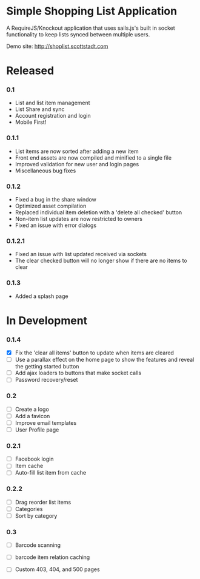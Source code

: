 Simple Shopping List Application
================================

A RequireJS/Knockout application that uses sails.js's built in socket functionality to keep lists synced between multiple users.

Demo site: http://shoplist.scottstadt.com

# Released

### 0.1

 - List and list item management
 - List Share and sync
 - Account registration and login
 - Mobile First!

### 0.1.1

 - List items are now sorted after adding a new item
 - Front end assets are now compiled and minified to a single file
 - Improved validation for new user and login pages
 - Miscellaneous bug fixes

### 0.1.2

 - Fixed a bug in the share window
 - Optimized asset compilation
 - Replaced individual item deletion with a 'delete all checked' button
 - Non-item list updates are now restricted to owners
 - Fixed an issue with error dialogs

### 0.1.2.1

 - Fixed an issue with list updated received via sockets
 - The clear checked button will no longer show if there are no items to clear

### 0.1.3

 - Added a splash page

# In Development

### 0.1.4

 - [x] Fix the 'clear all items' button to update when items are cleared
 - [ ] Use a parallax effect on the home page to show the features and reveal the getting started button
 - [ ] Add ajax loaders to buttons that make socket calls
 - [ ] Password recovery/reset

### 0.2

 - [ ] Create a logo
 - [ ] Add a favicon
 - [ ] Improve email templates
 - [ ] User Profile page

### 0.2.1

 - [ ] Facebook login
 - [ ] Item cache
 - [ ] Auto-fill list item from cache

### 0.2.2

 - [ ] Drag reorder list items
 - [ ] Categories
 - [ ] Sort by category

### 0.3

 - [ ] Barcode scanning
 - [ ] barcode item relation caching
 - [ ] Custom 403, 404, and 500 pages


